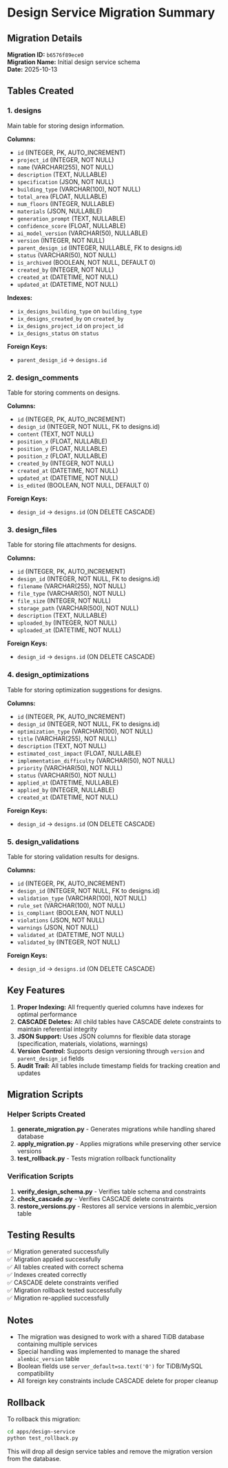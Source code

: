 # Design Service Migration Summary

## Migration Details

**Migration ID:** `b6576f89ece0`  
**Migration Name:** Initial design service schema  
**Date:** 2025-10-13

## Tables Created

### 1. designs
Main table for storing design information.

**Columns:**
- `id` (INTEGER, PK, AUTO_INCREMENT)
- `project_id` (INTEGER, NOT NULL)
- `name` (VARCHAR(255), NOT NULL)
- `description` (TEXT, NULLABLE)
- `specification` (JSON, NOT NULL)
- `building_type` (VARCHAR(100), NOT NULL)
- `total_area` (FLOAT, NULLABLE)
- `num_floors` (INTEGER, NULLABLE)
- `materials` (JSON, NULLABLE)
- `generation_prompt` (TEXT, NULLABLE)
- `confidence_score` (FLOAT, NULLABLE)
- `ai_model_version` (VARCHAR(50), NULLABLE)
- `version` (INTEGER, NOT NULL)
- `parent_design_id` (INTEGER, NULLABLE, FK to designs.id)
- `status` (VARCHAR(50), NOT NULL)
- `is_archived` (BOOLEAN, NOT NULL, DEFAULT 0)
- `created_by` (INTEGER, NOT NULL)
- `created_at` (DATETIME, NOT NULL)
- `updated_at` (DATETIME, NOT NULL)

**Indexes:**
- `ix_designs_building_type` on `building_type`
- `ix_designs_created_by` on `created_by`
- `ix_designs_project_id` on `project_id`
- `ix_designs_status` on `status`

**Foreign Keys:**
- `parent_design_id` → `designs.id`

### 2. design_comments
Table for storing comments on designs.

**Columns:**
- `id` (INTEGER, PK, AUTO_INCREMENT)
- `design_id` (INTEGER, NOT NULL, FK to designs.id)
- `content` (TEXT, NOT NULL)
- `position_x` (FLOAT, NULLABLE)
- `position_y` (FLOAT, NULLABLE)
- `position_z` (FLOAT, NULLABLE)
- `created_by` (INTEGER, NOT NULL)
- `created_at` (DATETIME, NOT NULL)
- `updated_at` (DATETIME, NOT NULL)
- `is_edited` (BOOLEAN, NOT NULL, DEFAULT 0)

**Foreign Keys:**
- `design_id` → `designs.id` (ON DELETE CASCADE)

### 3. design_files
Table for storing file attachments for designs.

**Columns:**
- `id` (INTEGER, PK, AUTO_INCREMENT)
- `design_id` (INTEGER, NOT NULL, FK to designs.id)
- `filename` (VARCHAR(255), NOT NULL)
- `file_type` (VARCHAR(50), NOT NULL)
- `file_size` (INTEGER, NOT NULL)
- `storage_path` (VARCHAR(500), NOT NULL)
- `description` (TEXT, NULLABLE)
- `uploaded_by` (INTEGER, NOT NULL)
- `uploaded_at` (DATETIME, NOT NULL)

**Foreign Keys:**
- `design_id` → `designs.id` (ON DELETE CASCADE)

### 4. design_optimizations
Table for storing optimization suggestions for designs.

**Columns:**
- `id` (INTEGER, PK, AUTO_INCREMENT)
- `design_id` (INTEGER, NOT NULL, FK to designs.id)
- `optimization_type` (VARCHAR(100), NOT NULL)
- `title` (VARCHAR(255), NOT NULL)
- `description` (TEXT, NOT NULL)
- `estimated_cost_impact` (FLOAT, NULLABLE)
- `implementation_difficulty` (VARCHAR(50), NOT NULL)
- `priority` (VARCHAR(50), NOT NULL)
- `status` (VARCHAR(50), NOT NULL)
- `applied_at` (DATETIME, NULLABLE)
- `applied_by` (INTEGER, NULLABLE)
- `created_at` (DATETIME, NOT NULL)

**Foreign Keys:**
- `design_id` → `designs.id` (ON DELETE CASCADE)

### 5. design_validations
Table for storing validation results for designs.

**Columns:**
- `id` (INTEGER, PK, AUTO_INCREMENT)
- `design_id` (INTEGER, NOT NULL, FK to designs.id)
- `validation_type` (VARCHAR(100), NOT NULL)
- `rule_set` (VARCHAR(100), NOT NULL)
- `is_compliant` (BOOLEAN, NOT NULL)
- `violations` (JSON, NOT NULL)
- `warnings` (JSON, NOT NULL)
- `validated_at` (DATETIME, NOT NULL)
- `validated_by` (INTEGER, NOT NULL)

**Foreign Keys:**
- `design_id` → `designs.id` (ON DELETE CASCADE)

## Key Features

1. **Proper Indexing:** All frequently queried columns have indexes for optimal performance
2. **CASCADE Deletes:** All child tables have CASCADE delete constraints to maintain referential integrity
3. **JSON Support:** Uses JSON columns for flexible data storage (specification, materials, violations, warnings)
4. **Version Control:** Supports design versioning through `version` and `parent_design_id` fields
5. **Audit Trail:** All tables include timestamp fields for tracking creation and updates

## Migration Scripts

### Helper Scripts Created

1. **generate_migration.py** - Generates migrations while handling shared database
2. **apply_migration.py** - Applies migrations while preserving other service versions
3. **test_rollback.py** - Tests migration rollback functionality

### Verification Scripts

1. **verify_design_schema.py** - Verifies table schema and constraints
2. **check_cascade.py** - Verifies CASCADE delete constraints
3. **restore_versions.py** - Restores all service versions in alembic_version table

## Testing Results

✅ Migration generated successfully  
✅ Migration applied successfully  
✅ All tables created with correct schema  
✅ Indexes created correctly  
✅ CASCADE delete constraints verified  
✅ Migration rollback tested successfully  
✅ Migration re-applied successfully  

## Notes

- The migration was designed to work with a shared TiDB database containing multiple services
- Special handling was implemented to manage the shared `alembic_version` table
- Boolean fields use `server_default=sa.text('0')` for TiDB/MySQL compatibility
- All foreign key constraints include CASCADE delete for proper cleanup

## Rollback

To rollback this migration:

```bash
cd apps/design-service
python test_rollback.py
```

This will drop all design service tables and remove the migration version from the database.
